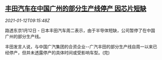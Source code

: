 <!--1610443394000-->
[丰田汽车在中国广州的部分生产线停产 因芯片短缺](https://cn.reuters.com/article/toyota-guangzhou-chip-production-0112-idCNKBS29H0ZX)
------

<div><i>2021-01-12T09:15:48Z</i></div><p>路透东京1月12日 - 日本丰田汽车周二表示，由于半导体短缺，公司暂停了在中国广州的部分生产线。</p><p>丰田发言人说，与中国广汽集团的合资企业--广汽丰田的部分生产线自周一以来已经停产，但并未透露停产的具体时间或受影响车型。(完)</p>
